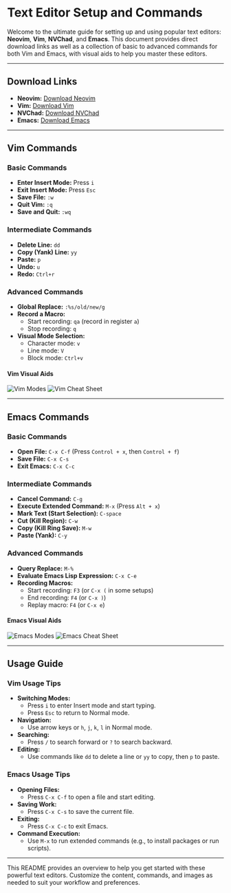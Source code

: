 # Text Editor Setup and Commands

Welcome to the ultimate guide for setting up and using popular text editors: **Neovim**, **Vim**, **NVChad**, and **Emacs**. This document provides direct download links as well as a collection of basic to advanced commands for both Vim and Emacs, with visual aids to help you master these editors.

---

## Download Links

- **Neovim:** [Download Neovim](https://neovim.io/)
- **Vim:** [Download Vim](https://www.vim.org/download.php)
- **NVChad:** [Download NVChad](https://nvchad.com/)
- **Emacs:** [Download Emacs](https://www.gnu.org/software/emacs/)

---

## Vim Commands

### Basic Commands
- **Enter Insert Mode:** Press `i`
- **Exit Insert Mode:** Press `Esc`
- **Save File:** `:w`
- **Quit Vim:** `:q`
- **Save and Quit:** `:wq`

### Intermediate Commands
- **Delete Line:** `dd`
- **Copy (Yank) Line:** `yy`
- **Paste:** `p`
- **Undo:** `u`
- **Redo:** `Ctrl+r`

### Advanced Commands
- **Global Replace:** `:%s/old/new/g`
- **Record a Macro:**  
  - Start recording: `qa` (record in register `a`)  
  - Stop recording: `q`
- **Visual Mode Selection:**  
  - Character mode: `v`  
  - Line mode: `V`  
  - Block mode: `Ctrl+v`

#### Vim Visual Aids
![Vim Modes](https://via.placeholder.com/600x300.png?text=Vim+Modes)
![Vim Cheat Sheet](https://via.placeholder.com/600x300.png?text=Vim+Cheat+Sheet)

---

## Emacs Commands

### Basic Commands
- **Open File:** `C-x C-f` (Press `Control + x`, then `Control + f`)
- **Save File:** `C-x C-s`
- **Exit Emacs:** `C-x C-c`

### Intermediate Commands
- **Cancel Command:** `C-g`
- **Execute Extended Command:** `M-x` (Press `Alt + x`)
- **Mark Text (Start Selection):** `C-space`
- **Cut (Kill Region):** `C-w`
- **Copy (Kill Ring Save):** `M-w`
- **Paste (Yank):** `C-y`

### Advanced Commands
- **Query Replace:** `M-%`
- **Evaluate Emacs Lisp Expression:** `C-x C-e`
- **Recording Macros:**  
  - Start recording: `F3` (or `C-x (` in some setups)  
  - End recording: `F4` (or `C-x )`)  
  - Replay macro: `F4` (or `C-x e`)

#### Emacs Visual Aids
![Emacs Modes](https://via.placeholder.com/600x300.png?text=Emacs+Modes)
![Emacs Cheat Sheet](https://via.placeholder.com/600x300.png?text=Emacs+Cheat+Sheet)

---

## Usage Guide

### Vim Usage Tips
- **Switching Modes:**  
  - Press `i` to enter Insert mode and start typing.  
  - Press `Esc` to return to Normal mode.
- **Navigation:**  
  - Use arrow keys or `h`, `j`, `k`, `l` in Normal mode.
- **Searching:**  
  - Press `/` to search forward or `?` to search backward.
- **Editing:**  
  - Use commands like `dd` to delete a line or `yy` to copy, then `p` to paste.

### Emacs Usage Tips
- **Opening Files:**  
  - Press `C-x C-f` to open a file and start editing.
- **Saving Work:**  
  - Press `C-x C-s` to save the current file.
- **Exiting:**  
  - Press `C-x C-c` to exit Emacs.
- **Command Execution:**  
  - Use `M-x` to run extended commands (e.g., to install packages or run scripts).

---

This README provides an overview to help you get started with these powerful text editors. Customize the content, commands, and images as needed to suit your workflow and preferences.
